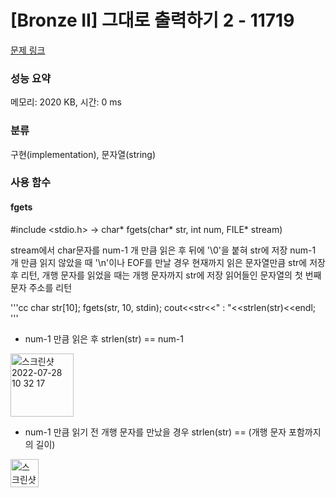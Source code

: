 # [Bronze II] 그대로 출력하기 2 - 11719 

[문제 링크](https://www.acmicpc.net/problem/11719) 

### 성능 요약

메모리: 2020 KB, 시간: 0 ms

### 분류

구현(implementation), 문자열(string)


### 사용 함수
#### fgets

#include <stdio.h> -> <cstdio>
char* fgets(char* str, int num, FILE* stream)

stream에서 char문자를 num-1 개 만큼 읽은 후 뒤에 '\0'을 붙혀 str에 저장
num-1 개 만큼 읽지 않았을 때 '\n'이나 EOF를 만날 경우 현재까지 읽은 문자열만큼 str에 저장 후 리턴, 개행 문자를 읽었을 때는 개행 문자까지 str에 저장
읽어들인 문자열의 첫 번째 문자 주소를 리턴


'''cc
char str[10];
fgets(str, 10, stdin);
cout<<str<<" : "<<strlen(str)<<endl;
'''
* num-1 만큼 읽은 후 strlen(str) == num-1
<img width="101" alt="스크린샷 2022-07-28 10 32 17" src="https://user-images.githubusercontent.com/64363668/181401120-dd16b310-47f3-4a26-8673-dcf6b875944e.png">

* num-1 만큼 읽기 전 개행 문자를 만났을 경우 strlen(str) == (개행 문자 포함까지의 길이)
<img width="45" alt="스크린샷 2022-07-28 10 32 24" src="https://user-images.githubusercontent.com/64363668/181401137-89961898-6302-4f8e-a307-02b456f73a8f.png">
